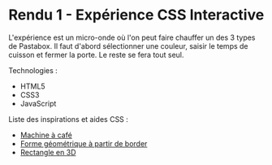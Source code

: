 # Rendu 1 - Expérience CSS Interactive

L'expérience est un micro-onde où l'on peut faire chauffer un des 3 types de Pastabox. Il faut d'abord sélectionner une couleur, saisir le temps de cuisson et fermer la porte. Le reste se fera tout seul.


Technologies :
 - HTML5
 - CSS3
 - JavaScript

Liste des inspirations et aides CSS :
 - [Machine à café](https://csspoints.com/coffee-machine-pure-css-animation/)
 - [Forme géométrique à partir de border](https://css-tricks.com/the-shapes-of-css/)
 - [Rectangle en 3D](https://codepen.io/ste-vg/pen/GGPBOa)